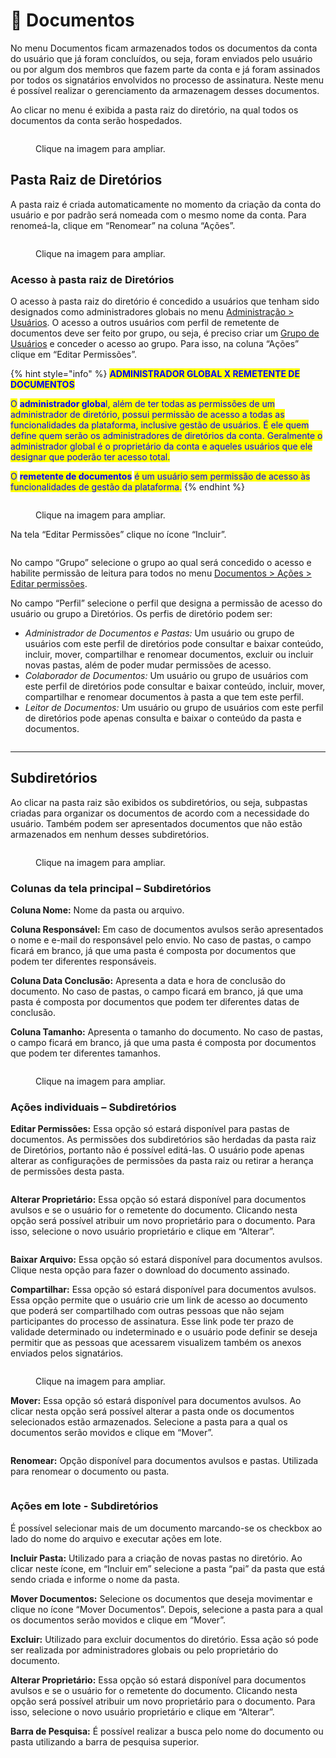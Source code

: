 # 📁 Documentos

No menu Documentos ficam armazenados todos os documentos da conta do usuário que já foram concluídos, ou seja, foram enviados pelo usuário ou por algum dos membros que fazem parte da conta e já foram assinados por todos os signatários envolvidos no processo de assinatura. Neste menu é possível realizar o gerenciamento da armazenagem desses documentos.&#x20;

Ao clicar no menu é exibida a pasta raiz do diretório, na qual todos os documentos da conta serão hospedados. &#x20;

<figure><img src="../.gitbook/assets/documentos1.png" alt=""><figcaption><p>Clique na imagem para ampliar.</p></figcaption></figure>

## Pasta Raiz de Diretórios&#x20;

A pasta raiz é criada automaticamente no momento da criação da conta do usuário e por padrão será nomeada com o mesmo nome da conta. Para renomeá-la, clique em “Renomear” na coluna “Ações”. &#x20;

<figure><img src="../.gitbook/assets/documentos2.png" alt=""><figcaption><p>Clique na imagem para ampliar.</p></figcaption></figure>

### Acesso à pasta raiz de Diretórios&#x20;

O acesso à pasta raiz do diretório é concedido a usuários que tenham sido designados como administradores globais no menu [Administração > Usuários](../administracao/administracao/usuarios.md). O acesso a outros usuários com perfil de remetente de documentos deve ser feito por grupo, ou seja, é preciso criar um [Grupo de Usuários](../administracao/administracao/grupo-de-usuarios.md) e conceder o acesso ao grupo. Para isso, na coluna “Ações” clique em “Editar Permissões”. &#x20;

{% hint style="info" %}
<mark style="color:blue;">**ADMINISTRADOR GLOBAL X REMETENTE DE DOCUMENTOS**</mark>

<mark style="color:blue;">O</mark> <mark style="color:blue;"></mark><mark style="color:blue;">**administrador globa**</mark><mark style="color:blue;">l, além de ter todas as permissões de um administrador de diretório, possui permissão de acesso a todas as funcionalidades da plataforma, inclusive gestão de usuários. É ele quem define quem serão os administradores de diretórios da conta. Geralmente o administrador global é o proprietário da conta e aqueles usuários que ele designar que poderão ter acesso total.</mark>

<mark style="color:blue;">O</mark> <mark style="color:blue;"></mark><mark style="color:blue;">**remetente de documentos**</mark> <mark style="color:blue;"></mark><mark style="color:blue;">é um usuário sem permissão de acesso às funcionalidades de gestão da plataforma.</mark>
{% endhint %}

<figure><img src="../.gitbook/assets/documentos2.png" alt=""><figcaption><p>Clique na imagem para ampliar.</p></figcaption></figure>

Na tela “Editar Permissões” clique no ícone “Incluir”. &#x20;

<figure><img src="../.gitbook/assets/documentos3.png" alt=""><figcaption></figcaption></figure>

No campo “Grupo” selecione o grupo ao qual será concedido o acesso e habilite permissão de leitura para todos no menu [Documentos > Ações > Editar permissões](documentos.md#acoes-individuais-subdiretorios).

No campo “Perfil” selecione o perfil que designa a permissão de acesso do usuário ou grupo a Diretórios. Os perfis de diretório podem ser:

* _Administrador de Documentos e Pastas:_ Um usuário ou grupo de usuários com este perfil de diretórios pode consultar e baixar conteúdo, incluir, mover, compartilhar e renomear documentos, excluir ou incluir novas pastas, além de poder mudar permissões de acesso.
* _Colaborador de Documentos:_ Um usuário ou grupo de usuários com este perfil de diretórios pode consultar e baixar conteúdo, incluir, mover, compartilhar e renomear documentos à pasta a que tem este perfil.  &#x20;
* _Leitor de Documentos:_ Um usuário ou grupo de usuários com este perfil de diretórios pode apenas consulta e baixar o conteúdo da pasta e documentos.

<figure><img src="../.gitbook/assets/documentos4.png" alt=""><figcaption></figcaption></figure>

***

## Subdiretórios&#x20;

Ao clicar na pasta raiz são exibidos os subdiretórios, ou seja, subpastas criadas para organizar os documentos de acordo com a necessidade do usuário. Também podem ser apresentados documentos que não estão armazenados em nenhum desses subdiretórios.&#x20;

<figure><img src="../.gitbook/assets/documentos5.png" alt=""><figcaption><p>Clique na imagem para ampliar.</p></figcaption></figure>

### Colunas da tela principal – Subdiretórios&#x20;

**Coluna Nome:** Nome da pasta ou arquivo.&#x20;

**Coluna Responsável:** Em caso de documentos avulsos serão apresentados o nome e e-mail do responsável pelo envio. No caso de pastas, o campo ficará em branco, já que uma pasta é composta por documentos que podem ter diferentes responsáveis.&#x20;

**Coluna Data Conclusão:** Apresenta a data e hora de conclusão do documento. No caso de pastas, o campo ficará em branco, já que uma pasta é composta por documentos que podem ter diferentes datas de conclusão.&#x20;

**Coluna Tamanho:** Apresenta o tamanho do documento. No caso de pastas, o campo ficará em branco, já que uma pasta é composta por documentos que podem ter diferentes tamanhos.&#x20;

<figure><img src="../.gitbook/assets/documentos6.png" alt=""><figcaption><p>Clique na imagem para ampliar.</p></figcaption></figure>

### Ações individuais – Subdiretórios&#x20;

**Editar Permissões:** Essa opção só estará disponível para pastas de documentos. As permissões dos subdiretórios são herdadas da pasta raiz de Diretórios, portanto não é possível editá-las. O usuário pode apenas alterar as configurações de permissões da pasta raiz ou retirar a herança de permissões desta pasta.&#x20;

<figure><img src="../.gitbook/assets/documentos7.png" alt=""><figcaption></figcaption></figure>

**Alterar Proprietário:** Essa opção só estará disponível para documentos avulsos e se o usuário for o remetente do documento. Clicando nesta opção será possível atribuir um novo proprietário para o documento. Para isso, selecione o novo usuário proprietário e clique em “Alterar”. &#x20;

<figure><img src="../.gitbook/assets/documentos8.png" alt=""><figcaption></figcaption></figure>

**Baixar Arquivo:** Essa opção só estará disponível para documentos avulsos. Clique nesta opção para fazer o download do documento assinado.&#x20;

**Compartilhar:** Essa opção só estará disponível para documentos avulsos. Essa opção permite que o usuário crie um link de acesso ao documento que poderá ser compartilhado com outras pessoas que não sejam participantes do processo de assinatura. Esse link pode ter prazo de validade determinado ou indeterminado e o usuário pode definir se deseja permitir que as pessoas que acessarem visualizem também os anexos enviados pelos signatários.&#x20;

<figure><img src="../.gitbook/assets/documentos9.png" alt=""><figcaption><p>Clique na imagem para ampliar.</p></figcaption></figure>

**Mover:** Essa opção só estará disponível para documentos avulsos. Ao clicar nesta opção será possível alterar a pasta onde os documentos selecionados estão armazenados. Selecione a pasta para a qual os documentos serão movidos e clique em “Mover”.   &#x20;

<figure><img src="../.gitbook/assets/documentos10.png" alt=""><figcaption></figcaption></figure>

**Renomear:** Opção disponível para documentos avulsos e pastas. Utilizada para renomear o documento ou pasta.&#x20;

<figure><img src="../.gitbook/assets/documentos11.png" alt=""><figcaption></figcaption></figure>

### Ações em lote - Subdiretórios&#x20;

É possível selecionar mais de um documento marcando-se os checkbox ao lado do nome do arquivo e executar ações em lote.

**Incluir Pasta:** Utilizado para a criação de novas pastas no diretório. Ao clicar neste ícone, em “Incluir em” selecione a pasta “pai” da pasta que está sendo criada e informe o nome da pasta. &#x20;

**Mover Documentos:** Selecione os documentos que deseja movimentar e clique no ícone “Mover Documentos”. Depois, selecione a pasta para a qual os documentos serão movidos e clique em “Mover”.   &#x20;

**Excluir:** Utilizado para excluir documentos do diretório. Essa ação só pode ser realizada por administradores globais ou pelo proprietário do documento.&#x20;

**Alterar Proprietário:** Essa opção só estará disponível para documentos avulsos e se o usuário for o remetente do documento. Clicando nesta opção será possível atribuir um novo proprietário para o documento. Para isso, selecione o novo usuário proprietário e clique em “Alterar”. &#x20;

**Barra de Pesquisa:** É possível realizar a busca pelo nome do documento ou pasta utilizando a barra de pesquisa superior.

<figure><img src="../.gitbook/assets/documentos12.png" alt=""><figcaption></figcaption></figure>

&#x20;
